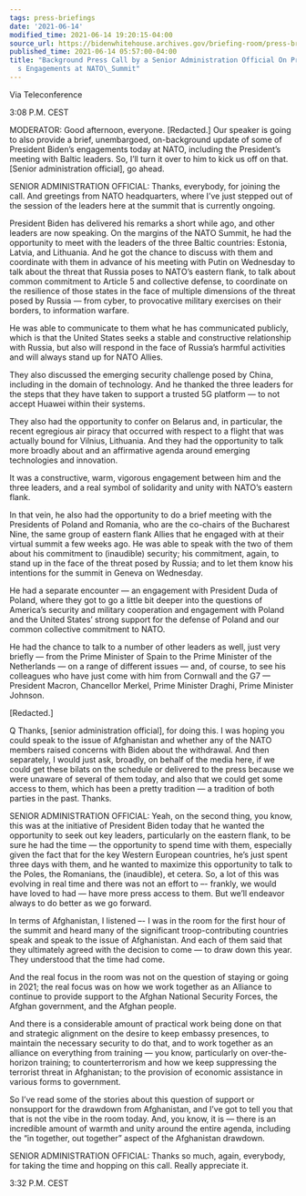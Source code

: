 ```yaml
---
tags: press-briefings
date: '2021-06-14'
modified_time: 2021-06-14 19:20:15-04:00
source_url: https://bidenwhitehouse.archives.gov/briefing-room/press-briefings/2021/06/14/background-press-call-by-a-senior-administration-official-on-president-bidens-engagements-at-nato-summit/
published_time: 2021-06-14 05:57:00-04:00
title: "Background Press Call by a Senior Administration Official On President\_Biden\u2019\
  s Engagements at NATO\_Summit"
---
```

 
Via Teleconference

3:08 P.M. CEST

MODERATOR: Good afternoon, everyone. \[Redacted.\] Our speaker is going
to also provide a brief, unembargoed, on-background update of some of
President Biden’s engagements today at NATO, including the President’s
meeting with Baltic leaders. So, I’ll turn it over to him to kick us off
on that. \[Senior administration official\], go ahead.

SENIOR ADMINISTRATION OFFICIAL: Thanks, everybody, for joining the call.
And greetings from NATO headquarters, where I’ve just stepped out of the
session of the leaders here at the summit that is currently ongoing.

President Biden has delivered his remarks a short while ago, and other
leaders are now speaking. On the margins of the NATO Summit, he had the
opportunity to meet with the leaders of the three Baltic countries:
Estonia, Latvia, and Lithuania. And he got the chance to discuss with
them and coordinate with them in advance of his meeting with Putin on
Wednesday to talk about the threat that Russia poses to NATO’s eastern
flank, to talk about common commitment to Article 5 and collective
defense, to coordinate on the resilience of those states in the face of
multiple dimensions of the threat posed by Russia — from cyber, to
provocative military exercises on their borders, to information warfare.

He was able to communicate to them what he has communicated publicly,
which is that the United States seeks a stable and constructive
relationship with Russia, but also will respond in the face of Russia’s
harmful activities and will always stand up for NATO Allies.

They also discussed the emerging security challenge posed by China,
including in the domain of technology. And he thanked the three leaders
for the steps that they have taken to support a trusted 5G platform — to
not accept Huawei within their systems.

They also had the opportunity to confer on Belarus and, in particular,
the recent egregious air piracy that occurred with respect to a flight
that was actually bound for Vilnius, Lithuania. And they had the
opportunity to talk more broadly about and an affirmative agenda around
emerging technologies and innovation.

It was a constructive, warm, vigorous engagement between him and the
three leaders, and a real symbol of solidarity and unity with NATO’s
eastern flank.

In that vein, he also had the opportunity to do a brief meeting with the
Presidents of Poland and Romania, who are the co-chairs of the Bucharest
Nine, the same group of eastern flank Allies that he engaged with at
their virtual summit a few weeks ago. He was able to speak with the two
of them about his commitment to (inaudible) security; his commitment,
again, to stand up in the face of the threat posed by Russia; and to let
them know his intentions for the summit in Geneva on Wednesday.

He had a separate encounter — an engagement with President Duda of
Poland, where they got to go a little bit deeper into the questions of
America’s security and military cooperation and engagement with Poland
and the United States’ strong support for the defense of Poland and our
common collective commitment to NATO.

He had the chance to talk to a number of other leaders as well, just
very briefly — from the Prime Minister of Spain to the Prime Minister of
the Netherlands — on a range of different issues — and, of course, to
see his colleagues who have just come with him from Cornwall and the G7
— President Macron, Chancellor Merkel, Prime Minister Draghi, Prime
Minister Johnson.

\[Redacted.\]

Q Thanks, \[senior administration official\], for doing this. I was
hoping you could speak to the issue of Afghanistan and whether any of
the NATO members raised concerns with Biden about the withdrawal. And
then separately, I would just ask, broadly, on behalf of the media here,
if we could get these bilats on the schedule or delivered to the press
because we were unaware of several of them today, and also that we could
get some access to them, which has been a pretty tradition — a tradition
of both parties in the past. Thanks.

SENIOR ADMINISTRATION OFFICIAL: Yeah, on the second thing, you know,
this was at the initiative of President Biden today that he wanted the
opportunity to seek out key leaders, particularly on the eastern flank,
to be sure he had the time — the opportunity to spend time with them,
especially given the fact that for the key Western European countries,
he’s just spent three days with them, and he wanted to maximize this
opportunity to talk to the Poles, the Romanians, the (inaudible), et
cetera. So, a lot of this was evolving in real time and there was not an
effort to –- frankly, we would have loved to had — have more press
access to them. But we’ll endeavor always to do better as we go forward.

In terms of Afghanistan, I listened –- I was in the room for the first
hour of the summit and heard many of the significant troop-contributing
countries speak and speak to the issue of Afghanistan. And each of them
said that they ultimately agreed with the decision to come — to draw
down this year. They understood that the time had come.

And the real focus in the room was not on the question of staying or
going in 2021; the real focus was on how we work together as an Alliance
to continue to provide support to the Afghan National Security Forces,
the Afghan government, and the Afghan people.

And there is a considerable amount of practical work being done on that
and strategic alignment on the desire to keep embassy presences, to
maintain the necessary security to do that, and to work together as an
alliance on everything from training — you know, particularly on
over-the-horizon training; to counterterrorism and how we keep
suppressing the terrorist threat in Afghanistan; to the provision of
economic assistance in various forms to government.

So I’ve read some of the stories about this question of support or
nonsupport for the drawdown from Afghanistan, and I’ve got to tell you
that that is not the vibe in the room today. And, you know, it is —
there is an incredible amount of warmth and unity around the entire
agenda, including the “in together, out together” aspect of the
Afghanistan drawdown.

SENIOR ADMINISTRATION OFFICIAL: Thanks so much, again, everybody, for
taking the time and hopping on this call. Really appreciate it.

3:32 P.M. CEST
